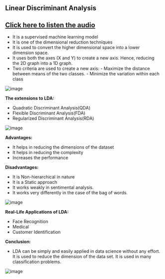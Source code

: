 ## Linear Discriminant Analysis
## [Click here to listen the audio](https://drive.google.com/file/d/1tmKKj2yxknTaMxLsnoGsQ9U_BxfRrWh6/view?usp=sharing)


- It is a supervised machine learning model
- It is one of the dimensional reduction techniques
-  It is used to convert the higher dimensional space into a lower dimension space. 
-  It uses both the axes (X and Y) to create a new axis. Hence, reducing the 2D graph into a 1D graph.
- Two criteria are used to create a new axis: 
         - Maximize the distance between means of the two classes.
         - Minimize the variation within each class

![image](https://user-images.githubusercontent.com/79050917/143612612-dbfd3697-109c-4b80-8272-ecc78639f17d.png)

**The extensions to LDA:**
- Quadratic Discriminant Analysis(QDA) 
- Flexible Discriminant Analysis(FDA) 
- Regularized Discriminant Analysis(RDA)

![image](https://user-images.githubusercontent.com/79050917/143612633-994e2bd2-3734-4c17-b98e-d7775a904206.png)

**Advantages:**
- It helps in reducing the dimensions of the dataset
- It helps in reducing the complexity 
- Increases the performance
 
**Disadvantages:**
- It is Non-hierarchical in nature
- It is a Static approach
- It works weakly in sentimental analysis.
- It works very differently in the case of the bag of words.
 
 ![image](https://user-images.githubusercontent.com/79050917/143612667-f8e51475-5f90-4956-9e90-0c7bd8043f16.png)

**Real-Life Applications of LDA:**
- Face Recognition 
- Medical 
- Customer Identification 

**Conclusion:**
- LDA can be simply and easily applied in data science without any effort. It is used to reduce the dimension of the data set. It is used in many classification problems.

![image](https://user-images.githubusercontent.com/79050917/143612718-a4173fb8-468e-4f90-96f0-20e2f57bfc02.png)
